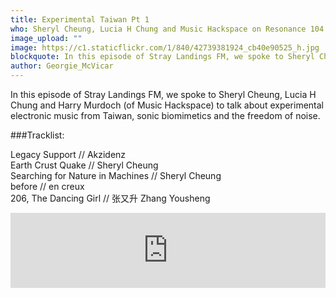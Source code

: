 ```yaml
---
title: Experimental Taiwan Pt 1
who: Sheryl Cheung, Lucia H Chung and Music Hackspace on Resonance 104.4 FM
image_upload: ""
image: https://c1.staticflickr.com/1/840/42739381924_cb40e90525_h.jpg
blockquote: In this episode of Stray Landings FM, we spoke to Sheryl Cheung, Lucia H Chung and Harry Murdoch (of Music Hackspace) to talk about experimental electronic music from Taiwan.
author: Georgie_McVicar
---
```

In this episode of Stray Landings FM, we spoke to Sheryl Cheung, Lucia H Chung and Harry Murdoch (of Music Hackspace) to talk about experimental electronic music from Taiwan, sonic biomimetics and the freedom of noise.

###Tracklist: 

Legacy Support // Akzidenz <br>
Earth Crust Quake // Sheryl Cheung <br>
Searching for Nature in Machines // Sheryl Cheung <br>
before // en creux <br>
206, The Dancing Girl // 张又升 Zhang Yousheng <br>

<iframe width="100%" height="120" src="https://www.mixcloud.com/widget/iframe/?hide_cover=1&light=1&feed=%2Fstraylandings%2Fexperimental-taiwan-pt-1-sheryl-cheung-lucia-h-chung-and-music-hackspace-on-resonance-1044-fm%2F" frameborder="0" ></iframe>